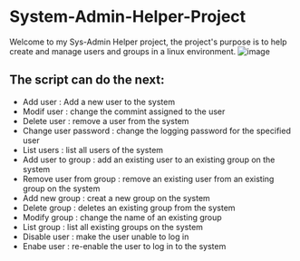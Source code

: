 # System-Admin-Helper-Project
Welcome to my Sys-Admin Helper project, the project's purpose is to help create and manage users and groups in a linux environment.
![image](https://github.com/Adel-Nasser-Eid/System-Admin-Helper-Project/assets/135515358/e2e431e8-948b-4e10-92d5-ed4ab5cc193a)

The script can do the next:
------------------------------------------------------------
- Add user : Add a new user to the system
- Modif user : change the commint assigned to the user
- Delete user : remove a user from the system
- Change user password : change the logging password for the specified user
- List users : list all users of the system
- Add user to group : add an existing user to an existing group on the system
- Remove user from group : remove an existing user from an existing group on the system
- Add new group : creat a new group on the system
- Delete group : deletes an existing group from the system
- Modify group : change the name of an existing group
- List group : list all existing groups on the system
- Disable user : make the user unable to log in
- Enabe user : re-enable the user to log in to the system

